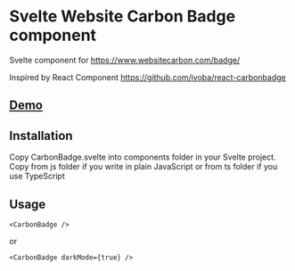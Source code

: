 # Svelte Website Carbon Badge component

Svelte component for https://www.websitecarbon.com/badge/

Inspired by React Component https://github.com/ivoba/react-carbonbadge

## [Demo](https://svelte-carbon-badge-demo.bohdanone.vercel.app/)

## Installation

Copy CarbonBadge.svelte into components folder in your Svelte project.  
Copy from js folder if you write in plain JavaScript or from ts folder if you use TypeScript

## Usage

```
<CarbonBadge />
```
or
```
<CarbonBadge darkMode={true} />
```